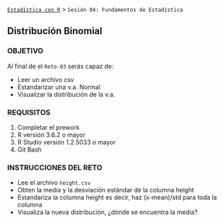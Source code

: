  [`Estadística con R`](../Readme.md) > `Sesión 04: Fundamentos de Estadística` 

## Distribución Binomial

### OBJETIVO

Al final de el `Reto-03` serás capaz de:
- Leer un archivo csv
- Estandarizar una v.a. Normal
- Visualizar la distribución de la v.a.

### REQUISITOS

1. Completar el prework
2. R versión 3.6.2 o mayor
3. R Studio versión 1.2.5033 o mayor 
4. Git Bash

### INSTRUCCIONES DEL RETO

- Lee el archivo `height.csv`
- Obten la media y la desviación estándar de la columna height
- Estandariza la columna height es decir, haz (x-mean)/std para toda la columna
- Visualiza la nueva distribución, ¿dónde se encuentra la media?